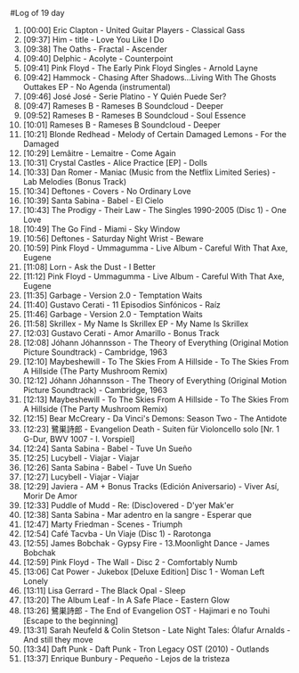 #Log of 19 day

1. [00:00] Eric Clapton - United Guitar Players - Classical Gass
1. [09:37] Him - title - Love You Like I Do
1. [09:38] The Oaths - Fractal - Ascender
1. [09:40] Delphic - Acolyte - Counterpoint
1. [09:41] Pink Floyd - The Early Pink Floyd Singles - Arnold Layne
1. [09:42] Hammock - Chasing After Shadows...Living With The Ghosts Outtakes EP - No Agenda (instrumental)
1. [09:46] José José - Serie Platino - Y Quién Puede Ser?
1. [09:47] Rameses B - Rameses B Soundcloud - Deeper
1. [09:52] Rameses B - Rameses B Soundcloud - Soul Essence
1. [10:01] Rameses B - Rameses B Soundcloud - Deeper
1. [10:21] Blonde Redhead - Melody of Certain Damaged Lemons - For the Damaged
1. [10:29] Lemâitre - Lemaitre - Come Again
1. [10:31] Crystal Castles - Alice Practice [EP] - Dolls
1. [10:33] Dan Romer - Maniac (Music from the Netflix Limited Series) - Lab Melodies (Bonus Track)
1. [10:34] Deftones - Covers - No Ordinary Love
1. [10:39] Santa Sabina - Babel - El Cielo
1. [10:43] The Prodigy - Their Law - The Singles 1990-2005 (Disc 1) - One Love
1. [10:49] The Go Find - Miami - Sky Window
1. [10:56] Deftones - Saturday Night Wrist - Beware
1. [10:59] Pink Floyd - Ummagumma - Live Album - Careful With That Axe, Eugene
1. [11:08] Lorn - Ask the Dust - I Better
1. [11:12] Pink Floyd - Ummagumma - Live Album - Careful With That Axe, Eugene
1. [11:35] Garbage - Version 2.0 - Temptation Waits
1. [11:40] Gustavo Cerati - 11 Episodios Sinfónicos - Raíz
1. [11:46] Garbage - Version 2.0 - Temptation Waits
1. [11:58] Skrillex - My Name Is Skrillex EP - My Name Is Skrillex
1. [12:03] Gustavo Cerati - Amor Amarillo - Bonus Track
1. [12:08] Jóhann Jóhannsson - The Theory of Everything (Original Motion Picture Soundtrack) - Cambridge, 1963
1. [12:10] Maybeshewill - To The Skies From A Hillside - To The Skies From A Hillside (The Party Mushroom Remix)
1. [12:12] Jóhann Jóhannsson - The Theory of Everything (Original Motion Picture Soundtrack) - Cambridge, 1963
1. [12:13] Maybeshewill - To The Skies From A Hillside - To The Skies From A Hillside (The Party Mushroom Remix)
1. [12:15] Bear McCreary - Da Vinci's Demons: Season Two - The Antidote
1. [12:23] 鷺巣詩郎 - Evangelion Death - Suiten für Violoncello solo [Nr. 1 G-Dur, BWV 1007 - I. Vorspiel]
1. [12:24] Santa Sabina - Babel - Tuve Un Sueño
1. [12:25] Lucybell - Viajar - Viajar
1. [12:26] Santa Sabina - Babel - Tuve Un Sueño
1. [12:27] Lucybell - Viajar - Viajar
1. [12:29] Javiera - AM + Bonus Tracks (Edición Aniversario) - Viver Así, Morir De Amor
1. [12:33] Puddle of Mudd - Re: (Disc)overed - D'yer Mak'er
1. [12:38] Santa Sabina - Mar adentro en la sangre - Esperar que
1. [12:47] Marty Friedman - Scenes - Triumph
1. [12:54] Café Tacvba - Un Viaje (Disc 1) - Rarotonga
1. [12:55] James Bobchak - Gypsy Fire - 13.Moonlight Dance - James Bobchak
1. [12:59] Pink Floyd - The Wall - Disc 2 - Comfortably Numb
1. [13:06] Cat Power - Jukebox [Deluxe Edition] Disc 1 - Woman Left Lonely
1. [13:11] Lisa Gerrard - The Black Opal - Sleep
1. [13:20] The Album Leaf - In A Safe Place - Eastern Glow
1. [13:26] 鷺巣詩郎 - The End of Evangelion OST - Hajimari e no Touhi [Escape to the beginning]
1. [13:31] Sarah Neufeld & Colin Stetson - Late Night Tales: Ólafur Arnalds - And still they move
1. [13:34] Daft Punk - Daft Punk - Tron Legacy OST (2010) - Outlands
1. [13:37] Enrique Bunbury - Pequeño - Lejos de la tristeza
